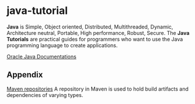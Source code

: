 java-tutorial
=============

**Java** is Simple, Object oriented, Distributed, Multithreaded, Dynamic, Architecture neutral, Portable, High performance, Robust, Secure. The **Java Tutorials** are practical guides for programmers who want to use the Java programming language to create applications.

[Oracle Java Documentations](http://docs.oracle.com/javase/tutorial/index.html)

Appendix
--------

[Maven repositories](http://mvnrepository.com/) A repository in Maven is used to hold build artifacts and dependencies of varying types.

